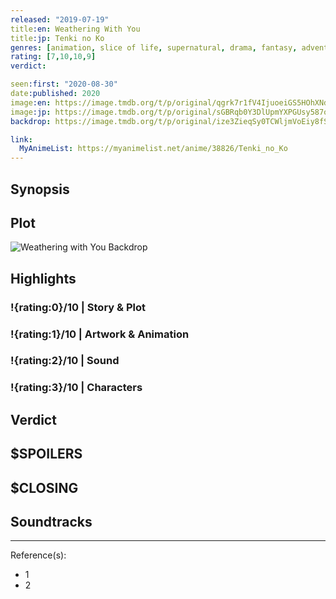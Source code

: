 ```yaml
---
released: "2019-07-19"
title:en: Weathering With You
title:jp: Tenki no Ko
genres: [animation, slice of life, supernatural, drama, fantasy, adventure, romance]
rating: [7,10,10,9]
verdict:

seen:first: "2020-08-30"
date:published: 2020
image:en: https://image.tmdb.org/t/p/original/qgrk7r1fV4IjuoeiGS5HOhXNdLJ.jpg
image:jp: https://image.tmdb.org/t/p/original/sGBRqb0Y3DlUpmYXPGUsy587ofd.jpg
backdrop: https://image.tmdb.org/t/p/original/ize3ZieqSy0TCWljmVoEiy8fSFS.jpg

link:
  MyAnimeList: https://myanimelist.net/anime/38826/Tenki_no_Ko
---
```



## Synopsis

## Plot

![Weathering with You Backdrop](https://image.tmdb.org/t/p/original/a6TTvdiMAeetvyxTS4HaBEbiBfr.jpg)

## Highlights

### !{rating:0}/10 | Story & Plot

### !{rating:1}/10 | Artwork & Animation

### !{rating:2}/10 | Sound

### !{rating:3}/10 | Characters

## Verdict

## $SPOILERS

## $CLOSING

## Soundtracks

***
Reference(s):

- 1
- 2
